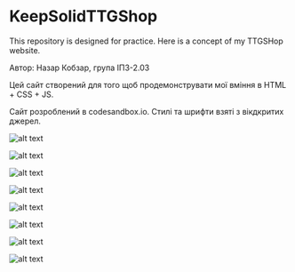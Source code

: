 # KeepSolidTTGShop
This repository is designed for practice. Here is a concept of my TTGSHop website.

Автор: Назар Кобзар, група ІПЗ-2.03

Цей сайт створений для того щоб продемонструвати мої вміння в HTML + CSS + JS.

Сайт розроблений в codesandbox.io.
Стилі та шрифти взяті з вікдкритих джерел.

![alt text](https://i.imgur.com/5bpwOMD.png)

![alt text](https://i.imgur.com/UkZ3v3w.png)

![alt text](https://i.imgur.com/zuMtJ00.png)

![alt text](https://i.imgur.com/59M7ILn.png)

![alt text](https://i.imgur.com/zyxP3x5.png)

![alt text](https://i.imgur.com/V1djkeo.png)

![alt text](https://i.imgur.com/98bTJ6g.png)

![alt text](https://i.imgur.com/ywCrTKy.png)
